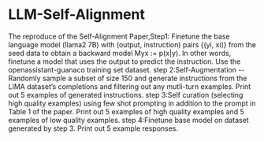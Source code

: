 # LLM-Self-Alignment
The reproduce of the Self-Alignment Paper,Step1: Finetune the base language model (llama2 7B) with (output, instruction) pairs {(yi, xi)} from the seed data to obtain a backward model Myx := p(x|y). In other words, finetune a model that uses the output to predict the instruction. Use the openassistant-guanaco training set dataset.
step 2:Self-Augmentation -- Randomly sample a subset of size 150 and generate instructions from the LIMA dataset’s completions and filtering out any mutli-turn examples. Print out 5 examples of generated instructions. 
step 3:Self curation (selecting high quality examples) using few shot prompting in addition to the prompt in Table 1 of the paper. Print out 5 examples of high quality examples and 5 examples of low quality examples.
step 4:Finetune base model on dataset generated by step 3. Print out 5 example responses.

